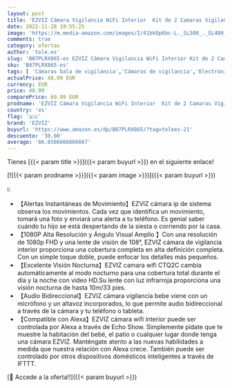```yaml
---
layout: post
title: 'EZVIZ Cámara Vigilancia WiFi Interior  Kit de 2 Camaras Vigilancia Bebe 1080P  Visión Nocturna  Detección de Movimiento  Audio Bidireccional  Fácil de Configurar Compatible con Alexa  Modelo CTQ2C 2PK'
date: 2022-11-28 19:55:25
image: 'https://m.media-amazon.com/images/I/41bkOp6bc-L._SL500_._SL400_.jpg'
comments: true
category: ofertas
author: 'tole.es'
slug: 'B07PLRX865-es EZVIZ Cámara Vigilancia WiFi Interior Kit de 2 Camaras...'
sku: 'B07PLRX865-es'
tags: [ 'Cámaras bala de vigilancia','Cámaras de vigilancia','Electrónica','Fotografía y videocámaras','alexa','ezviz','🇪🇸', ]
actualPrice: 48.99 EUR
currency: EUR
price: 48.99
comparePrice: 69.99 EUR
prodname: 'EZVIZ Cámara Vigilancia WiFi Interior  Kit de 2 Camaras Vigilancia Bebe 1080P  Visión Nocturna  Detección de Movimiento  Audio Bidireccional  Fácil de Configurar Compatible con Alexa  Modelo CTQ2C 2PK'
country: 'es'
flag: '🇪🇸'
brand: 'EZVIZ'
buyurl: 'https://www.amazon.es/dp/B07PLRX865/?tag=tolees-21'
descuento: '30.00'
average: '66.8566666666667'
---
```


Tienes [{{< param title >}}]({{< param buyurl >}}) en el siguiente enlace!

[![{{< param prodname >}}]({{< param image >}})]({{< param buyurl >}})

ℹ️:

- 【Alertas Instantáneas de Movimiento】EZVIZ cámara ip de sistema observa los movimientos. Cada vez que identifica un movimiento, tomará una foto y enviará una alerta a tu teléfono. Es genial saber cuándo tu hijo se está despertando de la siesta o corriendo por la casa.
- 【1080P Alta Resolución y Ángulo Visual Amplio 】Con una resolución de 1080p FHD y una lente de visión de 108°, EZVIZ cámara de vigilancia interior proporciona una cobertura completa en alta definición completa. Con un simple toque doble, puede enfocar los detalles más pequeños.
- 【Excelente Visión Nocturna】EZVIZ camara wifi CTQ2C cambia automáticamente al modo nocturno para una cobertura total durante el día y la noche con video HD.Su lente con luz infrarroja proporciona una visión nocturna de hasta 10m/33 pies.
- 【Audio Bidireccional】EZVIZ cámara vigilancia bebe viene con un micrófono y un altavoz incorporados, lo que permite audio bidireccional a través de la cámara y tu teléfono o tableta.
- 【Compatible con Alexa】EZVIZ cámara wifi interior puede ser controlada por Alexa a través de Echo Show. Simplemente pídate que te muestre la habitación del bebé, el patio o cualquier lugar donde tenga una cámara EZVIZ. Manténgate atento a las nuevas habilidades a medida que nuestra relación con Alexa crece. También puede ser controlado por otros dispositivos domésticos inteligentes a través de IFTTT.

[🛒 Accede a la oferta!!]({{< param buyurl >}})
